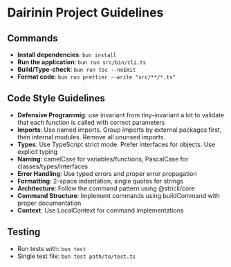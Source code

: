 # Dairinin Project Guidelines

## Commands

- **Install dependencies**: `bun install`
- **Run the application**: `bun run src/bin/cli.ts`
- **Build/Type-check**: `bun run tsc --noEmit`
- **Format code**: `bun run prettier --write "src/**/*.ts"`

## Code Style Guidelines

- **Defensive Programmig**: use invariant from tiny-invariant a lot to validate that each function is called with correct parameters
- **Imports**: Use named imports. Group imports by external packages first, then internal modules. Remove all ununsed imports.
- **Types**: Use TypeScript strict mode. Prefer interfaces for objects. Use explicit typing
- **Naming**: camelCase for variables/functions, PascalCase for classes/types/interfaces
- **Error Handling**: Use typed errors and proper error propagation
- **Formatting**: 2-space indentation, single quotes for strings
- **Architecture**: Follow the command pattern using @stricli/core
- **Command Structure**: Implement commands using buildCommand with proper documentation
- **Context**: Use LocalContext for command implementations

## Testing

- Run tests with: `bun test`
- Single test file: `bun test path/to/test.ts`
